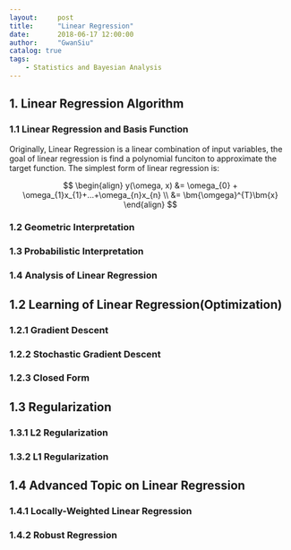 ```yaml
---
layout:     post
title:      "Linear Regression"
date:       2018-06-17 12:00:00
author:     "GwanSiu"
catalog: true
tags:
    - Statistics and Bayesian Analysis
---
```


## 1. Linear Regression Algorithm

### 1.1 Linear Regression and Basis Function

Originally, Linear Regression is a linear combination of input variables, the goal of linear regression is find a polynomial funciton to approximate the target function. The simplest form of linear regression is:

$$
\begin{align}
y(\omega, x) &= \omega_{0} + \omega_{1}x_{1}+...+\omega_{n}x_{n} \\
&= \bm{\omgega}^{T}\bm{x}
\end{align}
$$


### 1.2 Geometric Interpretation
### 1.3 Probabilistic Interpretation
### 1.4 Analysis of Linear Regression

## 1.2 Learning of Linear Regression(Optimization)

### 1.2.1 Gradient Descent
### 1.2.2 Stochastic Gradient Descent
### 1.2.3 Closed Form

## 1.3 Regularization

### 1.3.1 L2 Regularization
### 1.3.2 L1 Regularization

## 1.4 Advanced Topic on Linear Regression

### 1.4.1 Locally-Weighted Linear Regression
### 1.4.2 Robust Regression

